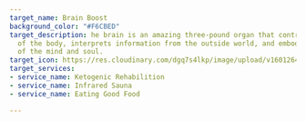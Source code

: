 ```yaml
---
target_name: Brain Boost
background_color: "#F6CBED"
target_description: he brain is an amazing three-pound organ that controls all functions
  of the body, interprets information from the outside world, and embodies the essence
  of the mind and soul.
target_icon: https://res.cloudinary.com/dgq7s4lkp/image/upload/v1601264137/uploads_dev/brain_pq437a.png
target_services:
- service_name: Ketogenic Rehabilition
- service_name: Infrared Sauna
- service_name: Eating Good Food

---
```

